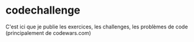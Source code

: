 # codechallenge
C'est ici que je publie les exercices, les challenges, les problèmes de code (principalement de codewars.com)
